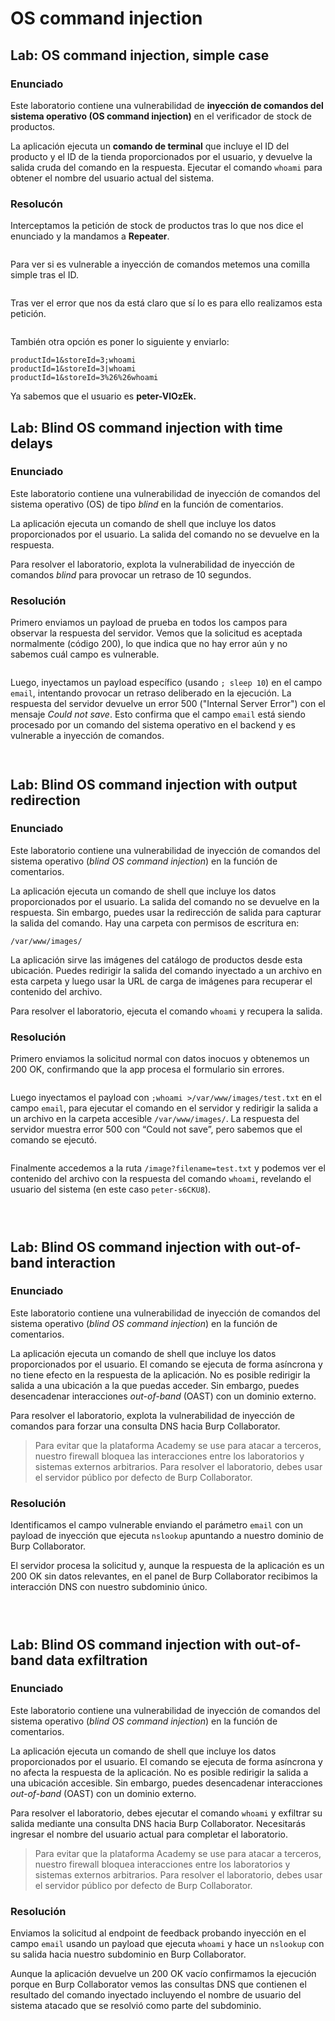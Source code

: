 # OS command injection

## Lab: OS command injection, simple case

### Enunciado

Este laboratorio contiene una vulnerabilidad de **inyección de comandos del sistema operativo (OS command injection)** en el verificador de stock de productos.

La aplicación ejecuta un **comando de terminal** que incluye el ID del producto y el ID de la tienda proporcionados por el usuario, y devuelve la salida cruda del comando en la respuesta. Ejecutar el comando `whoami` para obtener el nombre del usuario actual del sistema.

### Resolucón

Interceptamos la petición de stock de productos tras lo que nos dice el enunciado y la mandamos a **Repeater**.

<figure><img src="../../.gitbook/assets/image (2) (1) (1) (1) (1) (1) (1) (1) (1) (1) (1) (1) (1) (1) (1) (1) (1) (1) (1) (1) (1) (1) (1) (1) (1) (1) (1) (1).png" alt=""><figcaption></figcaption></figure>

Para ver si es vulnerable a inyección de comandos metemos una comilla simple tras el ID.

<figure><img src="../../.gitbook/assets/image (1) (1) (1) (1) (1) (1) (1) (1) (1) (1) (1) (1) (1) (1) (1) (1) (1) (1) (1) (1) (1) (1) (1) (1) (1) (1) (1) (1) (1) (1) (1) (1).png" alt=""><figcaption></figcaption></figure>

Tras ver el error que nos da está claro que sí lo es para ello realizamos esta petición.

<figure><img src="../../.gitbook/assets/Captura de pantalla 2025-06-22 215543.png" alt=""><figcaption></figcaption></figure>

También otra opción es poner lo siguiente y enviarlo:

```
productId=1&storeId=3;whoami
productId=1&storeId=3|whoami
productId=1&storeId=3%26%26whoami
```

Ya sabemos que el usuario es **peter-VlOzEk.**

## Lab: Blind OS command injection with time delays

### Enunciado

Este laboratorio contiene una vulnerabilidad de inyección de comandos del sistema operativo (OS) de tipo _blind_ en la función de comentarios.

La aplicación ejecuta un comando de shell que incluye los datos proporcionados por el usuario. La salida del comando no se devuelve en la respuesta.

Para resolver el laboratorio, explota la vulnerabilidad de inyección de comandos _blind_ para provocar un retraso de 10 segundos.

### Resolución

Primero enviamos un payload de prueba en todos los campos para observar la respuesta del servidor. Vemos que la solicitud es aceptada normalmente (código 200), lo que indica que no hay error aún y no sabemos cuál campo es vulnerable.

<figure><img src="../../.gitbook/assets/image (1605).png" alt=""><figcaption></figcaption></figure>

Luego, inyectamos un payload específico (usando `; sleep 10`) en el campo `email`, intentando provocar un retraso deliberado en la ejecución. La respuesta del servidor devuelve un error 500 ("Internal Server Error") con el mensaje _Could not save_. Esto confirma que el campo `email` está siendo procesado por un comando del sistema operativo en el backend y es vulnerable a inyección de comandos.

<figure><img src="../../.gitbook/assets/image (1606).png" alt=""><figcaption></figcaption></figure>

<figure><img src="../../.gitbook/assets/image (1607).png" alt=""><figcaption></figcaption></figure>

## Lab: Blind OS command injection with output redirection

### Enunciado

Este laboratorio contiene una vulnerabilidad de inyección de comandos del sistema operativo (_blind OS command injection_) en la función de comentarios.

La aplicación ejecuta un comando de shell que incluye los datos proporcionados por el usuario. La salida del comando no se devuelve en la respuesta. Sin embargo, puedes usar la redirección de salida para capturar la salida del comando. Hay una carpeta con permisos de escritura en:

```
/var/www/images/
```

La aplicación sirve las imágenes del catálogo de productos desde esta ubicación. Puedes redirigir la salida del comando inyectado a un archivo en esta carpeta y luego usar la URL de carga de imágenes para recuperar el contenido del archivo.

Para resolver el laboratorio, ejecuta el comando `whoami` y recupera la salida.

### Resolución

Primero enviamos la solicitud normal con datos inocuos y obtenemos un 200 OK, confirmando que la app procesa el formulario sin errores.

<figure><img src="../../.gitbook/assets/image (1608).png" alt=""><figcaption></figcaption></figure>

Luego inyectamos el payload con `;whoami >/var/www/images/test.txt` en el campo `email`, para ejecutar el comando en el servidor y redirigir la salida a un archivo en la carpeta accesible `/var/www/images/`. La respuesta del servidor muestra error 500 con “Could not save”, pero sabemos que el comando se ejecutó.

<figure><img src="../../.gitbook/assets/image (1612).png" alt=""><figcaption></figcaption></figure>

Finalmente accedemos a la ruta `/image?filename=test.txt` y podemos ver el contenido del archivo con la respuesta del comando `whoami`, revelando el usuario del sistema (en este caso `peter-s6CKU8`).

<figure><img src="../../.gitbook/assets/image (1609).png" alt=""><figcaption></figcaption></figure>

<figure><img src="../../.gitbook/assets/image (1611).png" alt=""><figcaption></figcaption></figure>

<figure><img src="../../.gitbook/assets/image (1613).png" alt=""><figcaption></figcaption></figure>

## Lab: Blind OS command injection with out-of-band interaction

### Enunciado

Este laboratorio contiene una vulnerabilidad de inyección de comandos del sistema operativo (_blind OS command injection_) en la función de comentarios.

La aplicación ejecuta un comando de shell que incluye los datos proporcionados por el usuario. El comando se ejecuta de forma asíncrona y no tiene efecto en la respuesta de la aplicación. No es posible redirigir la salida a una ubicación a la que puedas acceder. Sin embargo, puedes desencadenar interacciones _out-of-band_ (OAST) con un dominio externo.

Para resolver el laboratorio, explota la vulnerabilidad de inyección de comandos para forzar una consulta DNS hacia Burp Collaborator.

> Para evitar que la plataforma Academy se use para atacar a terceros, nuestro firewall bloquea las interacciones entre los laboratorios y sistemas externos arbitrarios. Para resolver el laboratorio, debes usar el servidor público por defecto de Burp Collaborator.

### Resolución

Identificamos el campo vulnerable enviando el parámetro `email` con un payload de inyección que ejecuta `nslookup` apuntando a nuestro dominio de Burp Collaborator.

El servidor procesa la solicitud y, aunque la respuesta de la aplicación es un 200 OK sin datos relevantes, en el panel de Burp Collaborator recibimos la interacción DNS con nuestro subdominio único.

<figure><img src="../../.gitbook/assets/Captura de pantalla 2025-07-14 162350.png" alt=""><figcaption></figcaption></figure>

<figure><img src="../../.gitbook/assets/Captura de pantalla 2025-07-14 162411.png" alt=""><figcaption></figcaption></figure>

<figure><img src="../../.gitbook/assets/Captura de pantalla 2025-07-14 162426.png" alt=""><figcaption></figcaption></figure>

## Lab: Blind OS command injection with out-of-band data exfiltration

### Enunciado

Este laboratorio contiene una vulnerabilidad de inyección de comandos del sistema operativo (_blind OS command injection_) en la función de comentarios.

La aplicación ejecuta un comando de shell que incluye los datos proporcionados por el usuario. El comando se ejecuta de forma asíncrona y no afecta la respuesta de la aplicación. No es posible redirigir la salida a una ubicación accesible. Sin embargo, puedes desencadenar interacciones _out-of-band_ (OAST) con un dominio externo.

Para resolver el laboratorio, debes ejecutar el comando `whoami` y exfiltrar su salida mediante una consulta DNS hacia Burp Collaborator. Necesitarás ingresar el nombre del usuario actual para completar el laboratorio.

> Para evitar que la plataforma Academy se use para atacar a terceros, nuestro firewall bloquea interacciones entre los laboratorios y sistemas externos arbitrarios. Para resolver el laboratorio, debes usar el servidor público por defecto de Burp Collaborator.

### Resolución

Enviamos la solicitud al endpoint de feedback probando inyección en el campo `email` usando un payload que ejecuta `whoami` y hace un `nslookup` con su salida hacia nuestro subdominio en Burp Collaborator.

Aunque la aplicación devuelve un 200 OK vacío confirmamos la ejecución porque en Burp Collaborator vemos las consultas DNS que contienen el resultado del comando inyectado incluyendo el nombre de usuario del sistema atacado que se resolvió como parte del subdominio.

<figure><img src="../../.gitbook/assets/Captura de pantalla 2025-07-14 163123.png" alt=""><figcaption></figcaption></figure>

<figure><img src="../../.gitbook/assets/Captura de pantalla 2025-07-14 163116.png" alt=""><figcaption></figcaption></figure>

<figure><img src="../../.gitbook/assets/Captura de pantalla 2025-07-14 163105.png" alt=""><figcaption></figcaption></figure>
